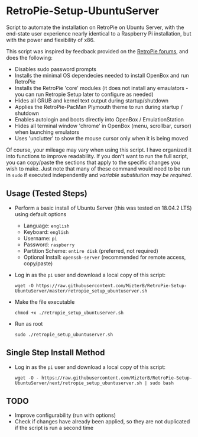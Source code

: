 # RetroPie-Setup-UbuntuServer
Script to automate the installation on RetroPie on Ubuntu Server, with the end-state user experience nearly identical to a Raspberry Pi installation, but with the power and flexibility of x86.

This script was inspired by feedback provided on the [RetroPie forums](https://retropie.org.uk/forum/topic/18810/retropie-installation-on-ubuntu-server-x64-18-04-1), and does the following:
- Disables sudo password prompts
- Installs the minimal OS dependecies needed to install OpenBox and run RetroPie
- Installs the RetroPie 'core' modules (it does not install any emaulators - you can run Retropie Setup later to configure as needed)
- Hides all GRUB and kernel text output during startup/shutdown
- Applies the RetroPie-PacMan Plymouth theme to run during startup / shutdown
- Enables autologin and boots directly into OpenBox / EmulationStation
- Hides all terminal window 'chrome' in OpenBox (menu, scrollbar, cursor) when launching emulators
- Uses 'unclutter' to show the mouse cursor only when it is being moved

Of course, your mileage may vary when using this script.  I have organized it into functions to improve readability.  If you don't want to run the full script, you can copy/paste the sections that apply to the specific changes you wish to make.  Just note that many of these command would need to be run in `sudo` if executed independently and *variable substitution may be required*.

## Usage (Tested Steps)
- Perform a basic install of Ubuntu Server (this was tested on 18.04.2 LTS) using default options
  - Language: `english`
  - Keyboard: `english`
  - Username: `pi` 
  - Password: `raspberry`
  - Partition Scheme: `entire disk` (preferred, not required)
  - Optional Install: `openssh-server` (recommended for remote access, copy/paste)

- Log in as the `pi` user and download a local copy of this script:
  
  `wget -O https://raw.githubusercontent.com/MizterB/RetroPie-Setup-UbuntuServer/master/retropie_setup_ubuntuserver.sh`

- Make the file executable
  
  `chmod +x ./retropie_setup_ubuntuserver.sh`

- Run as root
  
  `sudo ./retropie_setup_ubuntuserver.sh`


## Single Step Install Method
- Log in as the `pi` user and download a local copy of this script:
  
  `wget -O - https://raw.githubusercontent.com/MizterB/RetroPie-Setup-UbuntuServer/next/retropie_setup_ubuntuserver.sh | sudo bash`

## TODO
- Improve configurability (run with options)
- Check if changes have already been applied, so they are not duplicated if the script is run a second time
